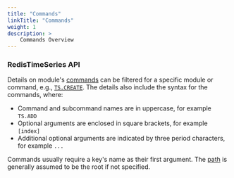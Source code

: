 ```yaml
---
title: "Commands"
linkTitle: "Commands"
weight: 1
description: >
    Commands Overview
---
```


### RedisTimeSeries API

Details on module's [commands](/commands/?group=redistimeseries) can be filtered for a specific module or command, e.g., [`TS.CREATE`](/commands/?group=redistimeseries&name=ts.create).
The details also include the syntax for the commands, where:

*   Command and subcommand names are in uppercase, for example `TS.ADD`
*   Optional arguments are enclosed in square brackets, for example `[index]`
*   Additional optional arguments are indicated by three period characters, for example `...`

Commands usually require a key's name as their first argument. The [path](/redistimeseries/path) is generally assumed to be the root if not specified.